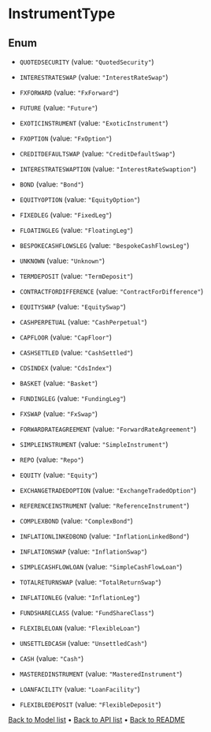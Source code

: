 

# InstrumentType

## Enum


* `QUOTEDSECURITY` (value: `"QuotedSecurity"`)

* `INTERESTRATESWAP` (value: `"InterestRateSwap"`)

* `FXFORWARD` (value: `"FxForward"`)

* `FUTURE` (value: `"Future"`)

* `EXOTICINSTRUMENT` (value: `"ExoticInstrument"`)

* `FXOPTION` (value: `"FxOption"`)

* `CREDITDEFAULTSWAP` (value: `"CreditDefaultSwap"`)

* `INTERESTRATESWAPTION` (value: `"InterestRateSwaption"`)

* `BOND` (value: `"Bond"`)

* `EQUITYOPTION` (value: `"EquityOption"`)

* `FIXEDLEG` (value: `"FixedLeg"`)

* `FLOATINGLEG` (value: `"FloatingLeg"`)

* `BESPOKECASHFLOWSLEG` (value: `"BespokeCashFlowsLeg"`)

* `UNKNOWN` (value: `"Unknown"`)

* `TERMDEPOSIT` (value: `"TermDeposit"`)

* `CONTRACTFORDIFFERENCE` (value: `"ContractForDifference"`)

* `EQUITYSWAP` (value: `"EquitySwap"`)

* `CASHPERPETUAL` (value: `"CashPerpetual"`)

* `CAPFLOOR` (value: `"CapFloor"`)

* `CASHSETTLED` (value: `"CashSettled"`)

* `CDSINDEX` (value: `"CdsIndex"`)

* `BASKET` (value: `"Basket"`)

* `FUNDINGLEG` (value: `"FundingLeg"`)

* `FXSWAP` (value: `"FxSwap"`)

* `FORWARDRATEAGREEMENT` (value: `"ForwardRateAgreement"`)

* `SIMPLEINSTRUMENT` (value: `"SimpleInstrument"`)

* `REPO` (value: `"Repo"`)

* `EQUITY` (value: `"Equity"`)

* `EXCHANGETRADEDOPTION` (value: `"ExchangeTradedOption"`)

* `REFERENCEINSTRUMENT` (value: `"ReferenceInstrument"`)

* `COMPLEXBOND` (value: `"ComplexBond"`)

* `INFLATIONLINKEDBOND` (value: `"InflationLinkedBond"`)

* `INFLATIONSWAP` (value: `"InflationSwap"`)

* `SIMPLECASHFLOWLOAN` (value: `"SimpleCashFlowLoan"`)

* `TOTALRETURNSWAP` (value: `"TotalReturnSwap"`)

* `INFLATIONLEG` (value: `"InflationLeg"`)

* `FUNDSHARECLASS` (value: `"FundShareClass"`)

* `FLEXIBLELOAN` (value: `"FlexibleLoan"`)

* `UNSETTLEDCASH` (value: `"UnsettledCash"`)

* `CASH` (value: `"Cash"`)

* `MASTEREDINSTRUMENT` (value: `"MasteredInstrument"`)

* `LOANFACILITY` (value: `"LoanFacility"`)

* `FLEXIBLEDEPOSIT` (value: `"FlexibleDeposit"`)



[Back to Model list](../README.md#documentation-for-models) &#8226; [Back to API list](../README.md#documentation-for-api-endpoints) &#8226; [Back to README](../README.md)


